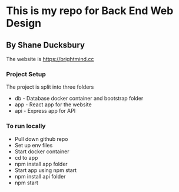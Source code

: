 # This is my repo for Back End Web Design
## By Shane Ducksbury

The website is https://brightmind.cc

### Project Setup
The project is split into three folders
- db - Database docker container and bootstrap folder
- app - React app for the website
- api - Express app for API

### To run locally
- Pull down github repo
- Set up env files
- Start docker container
- cd to app
- npm install app folder
- Start app using npm start
- npm install api folder
- npm start